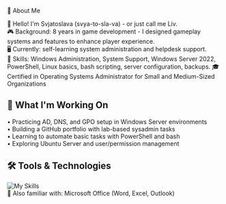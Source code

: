 
📌 About Me

👋 Hello! I'm Svjatoslava (svya-to-sla-va) - or just call me Liv.  
🎮 Background: 8 years in game development - I designed gameplay systems and features to enhance player experience.  
🖥️ Currently: self-learning system administration and helpdesk support.  
🧠 Skills: Windows Administration, System Support, Windows Server 2022, PowerShell, Linux basics, bash scripting, server configuration, backups.
🎓 Certified in Operating Systems Administrator for Small and Medium-Sized Organizations 


## 🚀 What I'm Working On

• Practicing AD, DNS, and GPO setup in Windows Server environments  
• Building a GitHub portfolio with lab-based sysadmin tasks  
• Learning to automate basic tasks with PowerShell and bash  
• Exploring Ubuntu Server and user/permission management

## 🛠️ Tools & Technologies

![My Skills](https://skillicons.dev/icons?i=figma,windows,linux,powershell,bash,github,vscode,unity&perline=8)  
📝 Also familiar with: Microsoft Office (Word, Excel, Outlook)
